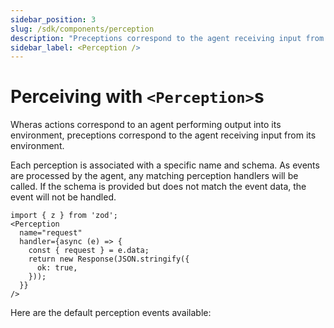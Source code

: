 ```yaml
---
sidebar_position: 3
slug: /sdk/components/perception
description: "Preceptions correspond to the agent receiving input from its environment."
sidebar_label: <Perception />
---
```


# Perceiving with `<Perception>`s

Wheras actions correspond to an agent performing output into its environment, preceptions correspond to the agent receiving input from its environment.

Each perception is associated with a specific name and schema. As events are processed by the agent, any matching perception handlers will be called. If the schema is provided but does not match the event data, the event will not be handled.

```tsx
import { z } from 'zod';
<Perception
  name="request"
  handler={async (e) => {
    const { request } = e.data;
    return new Response(JSON.stringify({
      ok: true,
    }));
  }}
/>
```

Here are the default perception events available: